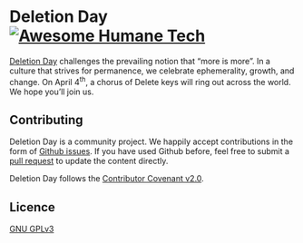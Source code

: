 # Deletion Day [![Awesome Humane Tech](https://raw.githubusercontent.com/humanetech-community/awesome-humane-tech/main/humane-tech-badge.svg?sanitize=true)](https://github.com/humanetech-community/awesome-humane-tech)

[Deletion Day](https://deletionday.com) challenges the prevailing notion that “more is more”. In a culture that strives for permanence, we celebrate ephemerality, growth, and change. On April 4<sup>th</sup>, a chorus of Delete keys will ring out across the world. We hope you’ll join us.

## Contributing

Deletion Day is a community project. We happily accept contributions in the form of [Github issues](https://github.com/deletionday/site/issues). If you have used Github before, feel free to submit a [pull request](https://github.com/deletionday/site/pulls) to update the content directly.

Deletion Day follows the [Contributor Covenant v2.0](./CODE_OF_CONDUCT.md).

## Licence

[GNU GPLv3](./COPYING)
